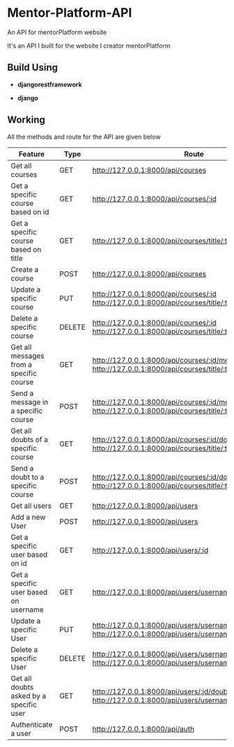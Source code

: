 # Mentor-Platform-API
An API for mentorPlatform website

It's an API I built for the website I creator mentorPlatform
## Build Using
- __djangorestframework__

- __django__

## Working
All the methods and route for the API are given below

Feature | Type | Route | Access
------------ | ------------- | ------------- | -------------
Get all courses | GET | http://127.0.0.1:8000/api/courses | Public
Get a specific course based on id | GET | http://127.0.0.1:8000/api/courses/:id | Public
Get a specific course based on title | GET | http://127.0.0.1:8000/api/courses/title/:title| Public
Create a course | POST | http://127.0.0.1:8000/api/courses | Protected
Update a specific course | PUT | http://127.0.0.1:8000/api/courses/:id  http://127.0.0.1:8000/api/courses/title/:title  | Protected
Delete a specific course | DELETE | http://127.0.0.1:8000/api/courses/:id  http://127.0.0.1:8000/api/courses/title/:title | Protected
Get all messages from a specific course | GET | http://127.0.0.1:8000/api/courses/:id/messages  http://127.0.0.1:8000/api/courses/title/:title/messages | Protected
Send a message in a specific course | POST | http://127.0.0.1:8000/api/courses/:id/messages  http://127.0.0.1:8000/api/courses/title/:title/messages | Protected
Get all doubts of a specific course | GET | http://127.0.0.1:8000/api/courses/:id/doubts http://127.0.0.1:8000/api/courses/title/:title/doubts | Protected
Send a doubt to a specific course | POST | http://127.0.0.1:8000/api/courses/:id/doubts http://127.0.0.1:8000/api/courses/title/:title/doubts | Protected
Get all users | GET | http://127.0.0.1:8000/api/users | Public
Add a new User | POST | http://127.0.0.1:8000/api/users | Public
Get a specific user based on id | GET | http://127.0.0.1:8000/api/users/:id | Public
Get a specific user based on username | GET | http://127.0.0.1:8000/api/users/username/:username | Public
Update a specific User | PUT | http://127.0.0.1:8000/api/users/username/:username http://127.0.0.1:8000/api/users/username/:username | Protected
Delete a specific User | DELETE | http://127.0.0.1:8000/api/users/username/:username http://127.0.0.1:8000/api/users/username/:username | Protected
Get all doubts asked by a specific user | GET |http://127.0.0.1:8000/api/users/:id/doubts  http://127.0.0.1:8000/api/users/username/:username/doubts | Public
Authenticate a user | POST | http://127.0.0.1:8000/api/auth | Public



